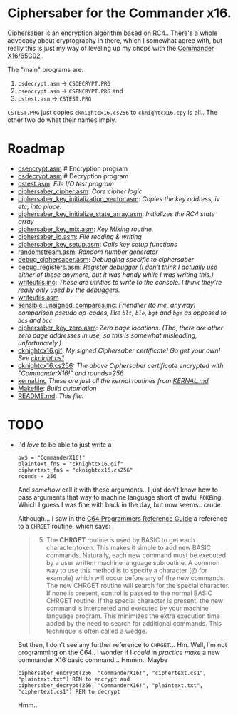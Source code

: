 # Ciphersaber for the Commander x16.

[Ciphersaber](https://cablemodem.hex21.com/ciphersaber/) is an encryption algorithm based on [RC4](https://en.wikipedia.org/wiki/RC4).. There's a whole advocacy about cryptography in there, which I somewhat agree with, but really this is just my way of leveling up my chops with the [Commander X16](https://www.commanderx16.com/)/[65C02](https://en.wikipedia.org/wiki/WDC_65C02)..

The "main" programs are:
1. `csdecrypt.asm` -> `CSDECRYPT.PRG`
2. `csencrypt.asm` -> `CSENCRYPT.PRG` and
3. `cstest.asm` -> `CSTEST.PRG`

`CSTEST.PRG` just copies `cknightcx16.cs256` to `cknightcx16.cpy` is all.. The other two do what their names imply.

# Roadmap

- [csencrypt.asm](csencrypt.asm)   # Encryption program
- [csdecrypt.asm](csdecrypt.asm)   # Decryption program
- [cstest.asm](cstest.asm): _File I/O test program_
- [ciphersaber_cipher.asm](ciphersaber_cipher.asm): _Core cipher logic_
- [ciphersaber_key_initialization_vector.asm](ciphersaber_key_initialization_vector.asm): _Copies the key address, iv etc, into place._
- [ciphersaber_key_initialize_state_array.asm](ciphersaber_key_initialize_state_array.asm): _Initializes the RC4 state array_
- [ciphersaber_key_mix.asm](ciphersaber_key_mix.asm): _Key Mixing routine._
- [ciphersaber_io.asm](ciphersaber_io.asm): _File reading & writing_
- [ciphersaber_key_setup.asm](ciphersaber_key_setup.asm): _Calls key setup functions_
- [randomstream.asm](randomstream.asm): _Random number generator_
- [debug_ciphersaber.asm](debug_ciphersaber.asm): _Debugging specific to ciphersaber_
- [debug_registers.asm](../debug/debug_registers.asm): _Register debugger (I don't think I actually use either of these anymore, but it _was_ handy while I was writing this.)_
- [writeutils.inc](../debug/writeutils.inc): _These are utilities to write to the console. I think they're really only used by the debuggers._
- [writeutils.asm](../debug/writeutils.asm)
- [sensible_unsigned_compares.inc](../debug/sensible_unsigned_compares.inc): _Friendlier (to me, anyway) comparison *pseudo* op-codes, like `blt`, `ble`, `bgt` and `bge` as opposed to `bcs` and `bcc`_
- [ciphersaber_key_zero.asm](ciphersaber_key_zero.asm): _Zero page locations. (Tho, there are other zero page addresses in use, so this is somewhat misleading, unfortunately.)_
- [cknightcx16.gif](cknightcx16.gif): _My signed Ciphersaber certificate! Go get your own! See [cknight.cs1](https://cablemodem.hex21.com/ciphersaber/#testfiles)_
- [cknightcx16.cs256](cknightcx16.cs256): _The above Ciphersaber certificate encrypted with "CommanderX16!" and rounds=256_
- [kernal.inc](../debug/kernal.inc) _These are just all the kernal routines from [KERNAL.md](https://github.com/X16Community/x16-docs/blob/master/X16%20Reference%20-%2005%20-%20KERNAL.md)_
- [Makefile](Makefile): _Build automation_
- [README.md](README.md): _This file._

# TODO
- I'd _love_ to be able to just write a
   ```basic
   pw$ = "CommanderX16!"
   plaintext_fn$ = "cknightcx16.gif"
   ciphertext_fn$ = "cknightcx16.cs256"
   rounds = 256
  ```
  And _somehow_ call it with these arguments.. I just don't know how to pass arguments that way to machine language short of awful `POKE`ing. Which I guess I was fine with back in the day, but now seems.. *crude*.

  Although... I saw in the [C64 Programmers Reference Guide](https://archive.org/details/c64-programmer-ref/page/n329/mode/2up) a reference to a `CHRGET` routine, which says:

  > 5. The **CHRGET** routine is used by BASIC to get each character/token. This makes it simple to add new BASIC commands. Naturally, each new command must be executed by a user written machine language subroutine. A common way to use this method is to specify a character (@ for example) which will occur before any of the new commands. The new CHRGET routine will search for the special character. If none is present, control is passed to the normal BASIC CHRGET routine. If the special character is present, the new command is interpreted and executed by your machine language program. This minimizes the extra execution time added by the need to search for additional commands. This technique is often called a wedge.

  But then, I don't see any further reference to `CHRGET`... Hm. Well, I'm not programming on the C64.. I wonder if I _could_ in _practice_ _make_ a new commander X16 basic command... Hmmm.. Maybe
  ```basic
  ciphersaber_encrypt(256, "CommanderX16!", "ciphertext.cs1", "plaintext.txt") REM to encrypt and
  ciphersaber_decrypt(256, "CommanderX16!", "plaintext.txt", "ciphertext.cs1") REM to decrypt
  ```
  Hmm..
